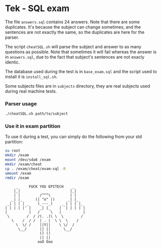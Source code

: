 # Tek - SQL exam

The file `answers.sql` contains 24 answers. Note that there are some duplicates. It's because the subject can change sometimes, and the sentences are not exactly the same, so the duplicates are here for the parser.

The script `cheatSQL.sh` will parse the subject and answer to as many questions as possible. Note that sometimes it will fail whereas the answer is in `answers.sql`, due to the fact that subject's sentences are not exacly identic.

The database used during the test is in `base_exam.sql` and the script used to install it is `install_sql.sh`.

Some subjects files are in `subjects` directory, they are real subjects used during real machine tests.

### Parser usage

```bash
./cheatSQL.sh path/to/subject
```

### Use it in exam partition

To use it during a test, you can simply do the following from your std partition:

```bash
su root
mkdir /exam
mount /dev/sda6 /exam
mkdir /exam/cheat
cp . /exam/cheat/exam-sql -R
umount /exam
rmdir /exam
```

```
     _     FUCK YOU EPITECH    _
    |_|                       |_|
    | |         /^^^\         | |
   _| |_      (| "o" |)      _| |_
 _| | | | _    (_---_)    _ | | | |_
| | | | |' |    _| |_    | `| | | | |
|          |   /     \   |          |
 \        /  / /(. .)\ \  \        /
   \    /  / /  | . |  \ \  \    /
     \  \/ /    ||Y||    \ \/  /
      \__/      || ||      \__/
                () ()
                || ||
               ooO Ooo
```
